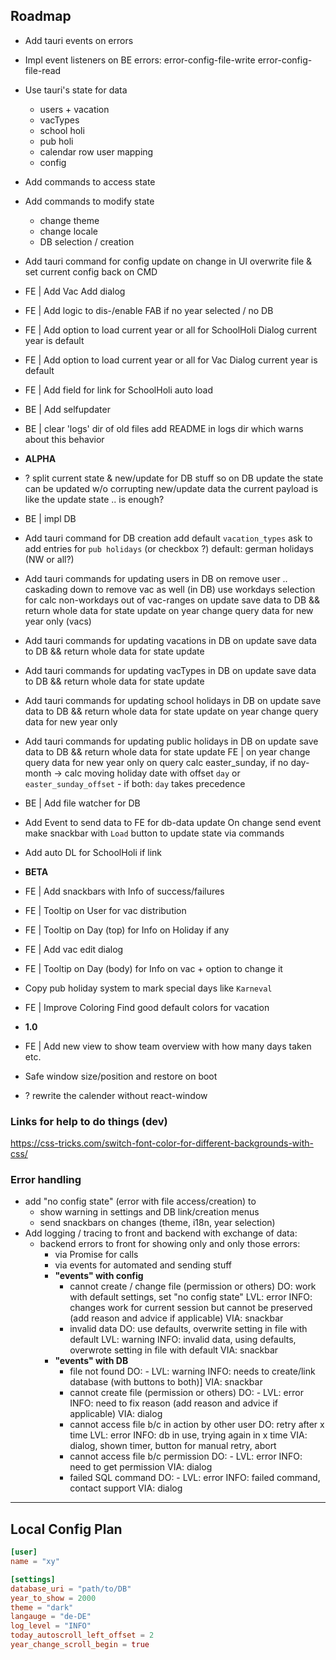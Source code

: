 ## Roadmap

- Add tauri events on errors

- Impl event listeners on BE errors:
  error-config-file-write
  error-config-file-read

- Use tauri's state for data

  - users + vacation
  - vacTypes
  - school holi
  - pub holi
  - calendar row user mapping
  - config

- Add commands to access state

- Add commands to modify state

  - change theme
  - change locale
  - DB selection / creation

- Add tauri command for config update
  on change in UI overwrite file & set current config back on CMD

- FE | Add Vac Add dialog

- FE | Add logic to dis-/enable FAB if no year selected / no DB

- FE | Add option to load current year or all for SchoolHoli Dialog
  current year is default

- FE | Add option to load current year or all for Vac Dialog
  current year is default

- FE | Add field for link for SchoolHoli auto load

- BE | Add selfupdater

- BE | clear 'logs' dir of old files
  add README in logs dir which warns about this behavior

- **ALPHA**

- ? split current state & new/update for DB stuff
  so on DB update the state can be updated w/o corrupting new/update data
  the current payload is like the update state .. is enough?

- BE | impl DB

- Add tauri command for DB creation
  add default `vacation_types`
  ask to add entries for `pub holidays` (or checkbox ?)
  default: german holidays (NW or all?)

- Add tauri commands for updating users in DB
  on remove user .. caskading down to remove vac as well (in DB)
  use workdays selection for calc non-workdays out of vac-ranges
  on update save data to DB && return whole data for state update
  on year change query data for new year only (vacs)

- Add tauri commands for updating vacations in DB
  on update save data to DB && return whole data for state update

- Add tauri commands for updating vacTypes in DB
  on update save data to DB && return whole data for state update

- Add tauri commands for updating school holidays in DB
  on update save data to DB && return whole data for state update
  on year change query data for new year only

- Add tauri commands for updating public holidays in DB
  on update save data to DB && return whole data for state update
  FE | on year change query data for new year only
  on query calc easter_sunday, if no day-month -> calc moving holiday date with offset
  `day` or `easter_sunday_offset` - if both: `day` takes precedence

- BE | Add file watcher for DB

- Add Event to send data to FE for db-data update
  On change send event
  make snackbar with `Load` button to update state via commands

- Add auto DL for SchoolHoli if link

- **BETA**

- FE | Add snackbars with Info of success/failures

- FE | Tooltip on User for vac distribution

- FE | Tooltip on Day (top) for Info on Holiday if any

- FE | Add vac edit dialog

- FE | Tooltip on Day (body) for Info on vac + option to change it

- Copy pub holiday system to mark special days like `Karneval`

- FE | Improve Coloring
  Find good default colors for vacation

- **1.0**

- FE | Add new view to show team overview with how many days taken etc.

- Safe window size/position and restore on boot

- ? rewrite the calender without react-window

### Links for help to do things (dev)

https://css-tricks.com/switch-font-color-for-different-backgrounds-with-css/

### Error handling

- add "no config state" (error with file access/creation) to
  - show warning in settings and DB link/creation menus
  - send snackbars on changes (theme, i18n, year selection)
- Add logging / tracing to front and backend with exchange of data:
  - backend errors to front for showing only and only those errors:
    - via Promise for calls
    - via events for automated and sending stuff
    - **"events" with config**
      - cannot create / change file (permission or others)
        DO: work with default settings, set "no config state"
        LVL: error
        INFO: changes work for current session but cannot be preserved
        (add reason and advice if applicable)
        VIA: snackbar
      - invalid data
        DO: use defaults, overwrite setting in file with default
        LVL: warning
        INFO: invalid data, using defaults, overwrote setting in file with default
        VIA: snackbar
    - **"events" with DB**
      - file not found
        DO: -
        LVL: warning
        INFO: needs to create/link database (with buttons to both)]
        VIA: snackbar
      - cannot create file (permission or others)
        DO: -
        LVL: error
        INFO: need to fix reason
        (add reason and advice if applicable)
        VIA: dialog
      - cannot access file b/c in action by other user
        DO: retry after x time
        LVL: error
        INFO: db in use, trying again in x time
        VIA: dialog, shown timer, button for manual retry, abort
      - cannot access file b/c permission
        DO: -
        LVL: error
        INFO: need to get permission
        VIA: dialog
      - failed SQL command
        DO: -
        LVL: error
        INFO: failed command, contact support
        VIA: dialog

---

## Local Config Plan

```toml
[user]
name = "xy"

[settings]
database_uri = "path/to/DB"
year_to_show = 2000
theme = "dark"
langauge = "de-DE"
log_level = "INFO"
today_autoscroll_left_offset = 2
year_change_scroll_begin = true
```
